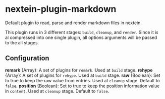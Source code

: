 # nextein-plugin-markdown

Default plugin to read, parse and render markdown files in nextein.

This plugin runs in 3 different stages: `build`, `cleanup`, and `render`. Since it is al compressed into one single plugin, all options arguments will be passed to the all stages.

## Configuration

**remark** {Array}: A set of plugins for `remark`. Used at `build` stage.
**rehype** {Array}: A set of plugins for `rehype`. Used at `build` stage.
**raw** {Boolean}: Set to true to keep the raw value from entries. Used at `cleanup` stage. Default to `false`.
**position** {Boolean}: Set to true to keep the position information value in `content`. Used at `cleanup` stage. Default to `false`.
